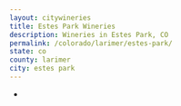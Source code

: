 ```yaml
---
layout: citywineries
title: Estes Park Wineries
description: Wineries in Estes Park, CO
permalink: /colorado/larimer/estes-park/
state: co
county: larimer
city: estes park
---
```

-
